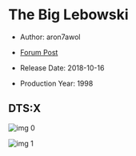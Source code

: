 # The Big Lebowski

* Author: aron7awol

* [Forum Post](https://www.avsforum.com/threads/bass-eq-for-filtered-movies.2995212/post-57267150)

* Release Date: 2018-10-16
* Production Year: 1998

## DTS:X

![img 0](https://i.imgur.com/rC57wGP.jpg)

![img 1](https://i.imgur.com/Z4movtH.jpg)

